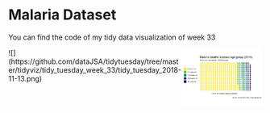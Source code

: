 
# Malaria Dataset

You can find the code of my tidy data visualization of week 33

<img src="tidy_tuesday_2018-11-13.png" width="160px" align="right" />
![](https://github.com/dataJSA/tidytuesday/tree/master/tidyviz/tidy_tuesday_week_33/tidy_tuesday_2018-11-13.png)


